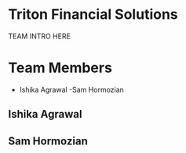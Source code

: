 # Triton Financial Solutions
TEAM INTRO HERE

# Team Members
- Ishika Agrawal
-Sam Hormozian

## Ishika Agrawal

## Sam Hormozian
